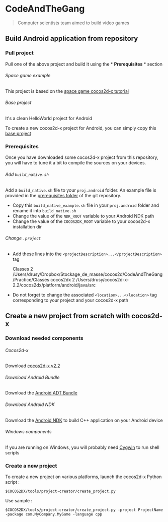 # CodeAndTheGang

> Computer scientists team aimed to build video games

## Build Android application from repository

### Pull project
Pull one of the above project and build it using the * **Prerequisites** * section

###### Space game example
This project is based on the [space game cocos2d-x tutorial](http://www.raywenderlich.com/33752/cocos2d-x-tutorial-for-ios-and-android-space-game)

###### Base project
It's a clean HelloWorld project for Android

To create a new cocos2d-x project for Android, you can simply copy this [base project](https://github.com/Drusy/CodeAndTheGang/tree/master/BaseProject)

### Prerequisites
Once you have downloaded some cocos2d-x project from this repository, you will have to tune it a bit to compile the sources on your devices.


###### Add `build_native.sh`
Add a `build_native.sh` file to your `proj.android` folder. An example file is provided in the [prerequisites folder](https://github.com/Drusy/CodeAndTheGang/tree/master/Prerequisites) of the git repository.

+ Copy this `build_native_example.sh` file in your `proj.android` folder and rename it into `build_native.sh`
+ Change the value of the `NDK_ROOT` variable to your Android NDK path
+ Change the value of the `COCOS2DX_ROOT` variable to your cocos2d-x installation dir

###### Change `.project`
+ Add these lines into the `<projectDescription>...</projectDescription>` tag

    <linkedResources>
        <link>
            <name>Classes</name>
            <type>2</type>
            <location>/Users/drusy/Dropbox/Stockage_de_masse/cocos2d/CodeAndTheGang/Practice/Classes</location>
        </link>
        <link>
            <name>cocos2dx</name>
            <type>2</type>
            <location>/Users/drusy/cocos2d-x-2.2/cocos2dx/platform/android/java/src</location>
        </link>
    </linkedResources>

+ Do not forget to change the associated `<location>...</location>` tag corresponding to your project and your cocos2d-x path

## Create a new project from scratch with cocos2d-x

### Download needed components

###### Cocos2d-x
Download [cocos2d-x v2.2](http://cdn.cocos2d-x.org/cocos2d-x-2.2.zip)

###### Download Android Bundle
Download the [Android ADT Bundle](http://developer.android.com/sdk/index.html)

###### Download Android NDK
Download the [Android NDK](http://developer.android.com/tools/sdk/ndk/index.html) to build C++ application on your Android device

###### Windows components
If you are running on Windows, you will probably need [Cygwin](http://cygwin.com/install.html) to run shell scripts

### Create a new project
To create a new project on various platforms, launch the cocos2d-x Python script :

    $COCOS2DX/tools/project-creator/create_project.py

Use sample :

    $COCOS2DX/tools/project-creator/create_project.py -project ProjectName -package com.MyCompany.MyGame -language cpp
